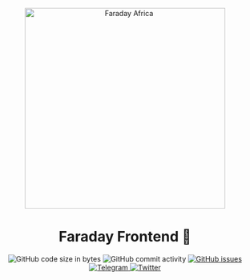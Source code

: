 <div align="center">
  <br>

  <img alt="Faraday Africa" src="https://github.com/faradayafrica/Faraday-frontend/assets/90288585/cffb87d2-eac8-4402-81ec-bc22c313a8cb" width="400px">
  <h1>Faraday Frontend 🎈</h1>
</div>
<p align="center">
  <img src="https://img.shields.io/github/languages/code-size/faradayafrica/Faraday-frontend" alt="GitHub code size in bytes">
  <img src="https://img.shields.io/github/commit-activity/w/faradayafrica/Faraday-frontend" alt="GitHub commit activity">
  <a href="https://github.com/open-sauced/browser-extensions/issues">
    <img src="https://img.shields.io/github/issues/faradayafrica/Faraday-frontend" alt="GitHub issues">
  </a>
  <a href="https:faraday.africa">
    <img src="https://img.shields.io/discord/714698561081704529.svg?label=&logo=telegram&logoColor=ffffff&color=229ED9&labelColor=229ED9" alt="Telegram">
  </a>
  
  
  
  <a href="https://twitter.com/faradayafrica">
    <img src="https://img.shields.io/twitter/follow/faradayafrica?label=Follow&style=social" alt="Twitter">
  </a>
 </p>

